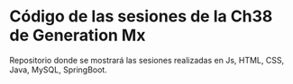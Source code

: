 # Código de las sesiones de la Ch38 de Generation Mx

Repositorio donde se mostrará las sesiones realizadas en Js, HTML, CSS, Java, MySQL, SpringBoot.
